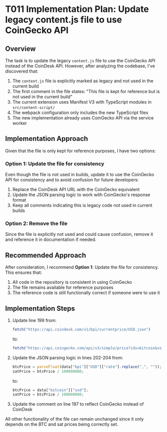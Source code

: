# T011 Implementation Plan: Update legacy content.js file to use CoinGecko API

## Overview

The task is to update the legacy `content.js` file to use the CoinGecko API instead of the CoinDesk API. However, after analyzing the codebase, I've discovered that:

1. The `content.js` file is explicitly marked as legacy and not used in the current build
2. The first comment in the file states: "This file is kept for reference but is not used in the current build"
3. The current extension uses Manifest V3 with TypeScript modules in `src/content-script/`
4. The webpack configuration only includes the new TypeScript files
5. The new implementation already uses CoinGecko API via the service worker

## Implementation Approach

Given that the file is only kept for reference purposes, I have two options:

### Option 1: Update the file for consistency
Even though the file is not used in builds, update it to use the CoinGecko API for consistency and to avoid confusion for future developers:

1. Replace the CoinDesk API URL with the CoinGecko equivalent
2. Update the JSON parsing logic to work with CoinGecko's response format
3. Keep all comments indicating this is legacy code not used in current builds

### Option 2: Remove the file
Since the file is explicitly not used and could cause confusion, remove it and reference it in documentation if needed.

## Recommended Approach

After consideration, I recommend **Option 1**: Update the file for consistency. This ensures that:

1. All code in the repository is consistent in using CoinGecko
2. The file remains available for reference purposes
3. The reference code is still functionally correct if someone were to use it

## Implementation Steps

1. Update line 199 from:
   ```javascript
   fetch("https://api.coindesk.com/v1/bpi/currentprice/USD.json")
   ```
   to:
   ```javascript
   fetch("https://api.coingecko.com/api/v3/simple/price?ids=bitcoin&vs_currencies=usd")
   ```

2. Update the JSON parsing logic in lines 202-204 from:
   ```javascript
   btcPrice = parseFloat(data["bpi"]["USD"]["rate"].replace(",", ""));
   satPrice = btcPrice / 100000000;
   ```
   to:
   ```javascript
   btcPrice = data["bitcoin"]["usd"];
   satPrice = btcPrice / 100000000;
   ```

3. Update the comment on line 197 to reflect CoinGecko instead of CoinDesk

All other functionality of the file can remain unchanged since it only depends on the BTC and sat prices being correctly set.